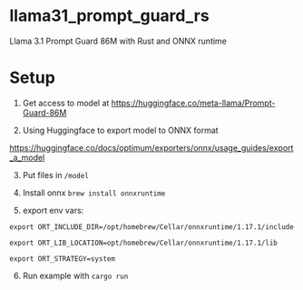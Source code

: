 # llama31_prompt_guard_rs

Llama 3.1 Prompt Guard 86M with Rust and ONNX runtime

# Setup

1. Get access to model at https://huggingface.co/meta-llama/Prompt-Guard-86M

2. Using Huggingface to export model to ONNX format

https://huggingface.co/docs/optimum/exporters/onnx/usage_guides/export_a_model

3. Put files in `/model`

4. Install onnx `brew install onnxruntime`

5. export env vars:

`export ORT_INCLUDE_DIR=/opt/homebrew/Cellar/onnxruntime/1.17.1/include`

`export ORT_LIB_LOCATION=opt/homebrew/Cellar/onnxruntime/1.17.1/lib`

`export ORT_STRATEGY=system`

6. Run example with `cargo run`
